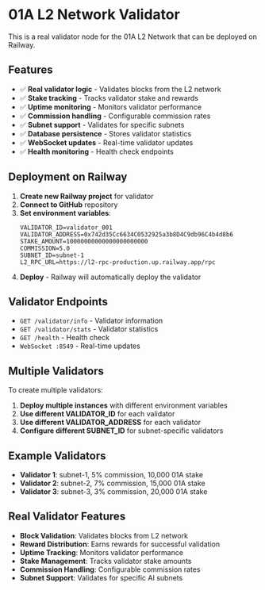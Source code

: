 # 01A L2 Network Validator

This is a real validator node for the 01A L2 Network that can be deployed on Railway.

## Features

- ✅ **Real validator logic** - Validates blocks from the L2 network
- ✅ **Stake tracking** - Tracks validator stake and rewards
- ✅ **Uptime monitoring** - Monitors validator performance
- ✅ **Commission handling** - Configurable commission rates
- ✅ **Subnet support** - Validates for specific subnets
- ✅ **Database persistence** - Stores validator statistics
- ✅ **WebSocket updates** - Real-time validator updates
- ✅ **Health monitoring** - Health check endpoints

## Deployment on Railway

1. **Create new Railway project** for validator
2. **Connect to GitHub** repository
3. **Set environment variables**:
   ```
   VALIDATOR_ID=validator_001
   VALIDATOR_ADDRESS=0x742d35Cc6634C0532925a3b8D4C9db96C4b4d8b6
   STAKE_AMOUNT=10000000000000000000000
   COMMISSION=5.0
   SUBNET_ID=subnet-1
   L2_RPC_URL=https://l2-rpc-production.up.railway.app/rpc
   ```
4. **Deploy** - Railway will automatically deploy the validator

## Validator Endpoints

- `GET /validator/info` - Validator information
- `GET /validator/stats` - Validator statistics
- `GET /health` - Health check
- `WebSocket :8549` - Real-time updates

## Multiple Validators

To create multiple validators:

1. **Deploy multiple instances** with different environment variables
2. **Use different VALIDATOR_ID** for each validator
3. **Use different VALIDATOR_ADDRESS** for each validator
4. **Configure different SUBNET_ID** for subnet-specific validators

## Example Validators

- **Validator 1**: subnet-1, 5% commission, 10,000 01A stake
- **Validator 2**: subnet-2, 7% commission, 15,000 01A stake  
- **Validator 3**: subnet-3, 3% commission, 20,000 01A stake

## Real Validator Features

- **Block Validation**: Validates blocks from L2 network
- **Reward Distribution**: Earns rewards for successful validation
- **Uptime Tracking**: Monitors validator performance
- **Stake Management**: Tracks validator stake amounts
- **Commission Handling**: Configurable commission rates
- **Subnet Support**: Validates for specific AI subnets
